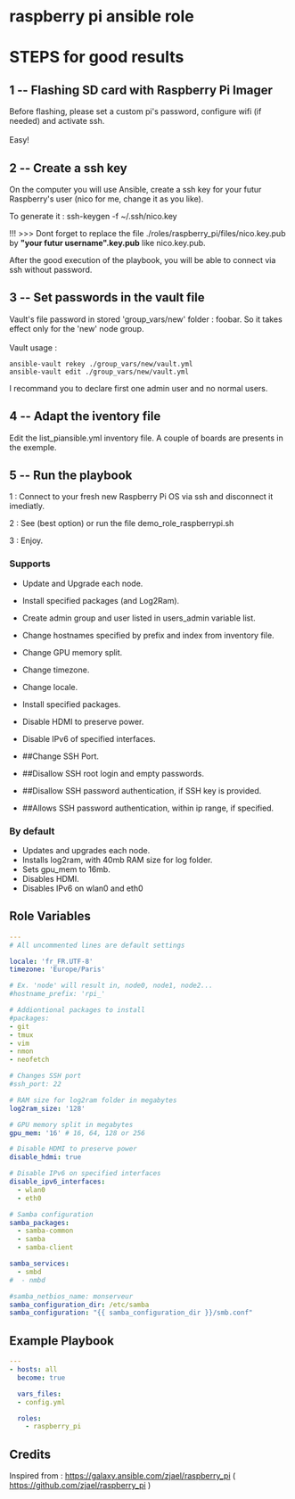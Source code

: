 # raspberry pi ansible role

# STEPS for good results #

## 1 -- Flashing SD card with Raspberry Pi Imager #

<p>Before flashing, please set a custom pi's password, configure wifi (if needed) and activate ssh.<br/>
<br/>
Easy!

## 2 -- Create a ssh key #

<p>On the computer you will use Ansible, create a ssh key for your futur Raspberry's user (nico for me, change it as you like).

To generate it : ssh-keygen -f ~/.ssh/nico.key

!!! >>> Dont forget to replace the file ./roles/raspberry_pi/files/nico.key.pub by <b>"your futur username".key.pub</b> like nico.key.pub.

After the good execution of the playbook, you will be able to connect via ssh without password.
</p>

## 3 -- Set passwords in the vault file #

<p>Vault's file password in stored 'group_vars/new' folder : foobar. So it takes effect only for the 'new' node group.<br/><br/>
Vault usage :<br>
  
```{r, engine='bash', count_lines}
ansible-vault rekey ./group_vars/new/vault.yml
ansible-vault edit ./group_vars/new/vault.yml
```

</p>
<p>
I recommand you to declare first one admin user and no normal users.
</p>

## 4 -- Adapt the iventory file #

<p>Edit the list_piansible.yml inventory file. A couple of boards are presents in the exemple.
</p>

## 5 -- Run the playbook #

<p>1 : Connect to your fresh new Raspberry Pi OS via ssh and disconnect it imediatly.</p>
<p>2 : See (best option) or run the file demo_role_raspberrypi.sh</p>
<p>3 : Enjoy.</p>

### Supports #

- Update and Upgrade each node.
- Install specified packages (and Log2Ram).
- Create admin group and user listed in users_admin variable list.
- Change hostnames specified by prefix and index from inventory file.
- Change GPU memory split.
- Change timezone.
- Change locale.
- Install specified packages.
- Disable HDMI to preserve power.
- Disable IPv6 of specified interfaces.

- ##Change SSH Port.
- ##Disallow SSH root login and empty passwords.
- ##Disallow SSH password authentication, if SSH key is provided.
- ##Allows SSH password authentication, within ip range, if specified.

### By default #

- Updates and upgrades each node.
- Installs log2ram, with 40mb RAM size for log folder.
- Sets gpu_mem to 16mb.
- Disables HDMI.
- Disables IPv6 on wlan0 and eth0

## Role Variables

```yaml
---
# All uncommented lines are default settings

locale: 'fr_FR.UTF-8'
timezone: 'Europe/Paris'

# Ex. 'node' will result in, node0, node1, node2...
#hostname_prefix: 'rpi_'

# Addiontional packages to install
#packages:
- git
- tmux
- vim
- nmon
- neofetch

# Changes SSH port
#ssh_port: 22

# RAM size for log2ram folder in megabytes
log2ram_size: '128'

# GPU memory split in megabytes
gpu_mem: '16' # 16, 64, 128 or 256

# Disable HDMI to preserve power
disable_hdmi: true

# Disable IPv6 on specified interfaces
disable_ipv6_interfaces:
  - wlan0
  - eth0

# Samba configuration
samba_packages:
  - samba-common
  - samba
  - samba-client

samba_services:
  - smbd
#  - nmbd

#samba_netbios_name: monserveur
samba_configuration_dir: /etc/samba
samba_configuration: "{{ samba_configuration_dir }}/smb.conf"
```

## Example Playbook

```yaml
---
- hosts: all
  become: true

  vars_files:
  - config.yml

  roles:
    - raspberry_pi
```

## Credits

Inspired from :
<https://galaxy.ansible.com/zjael/raspberry_pi>
( <https://github.com/zjael/raspberry_pi> )
